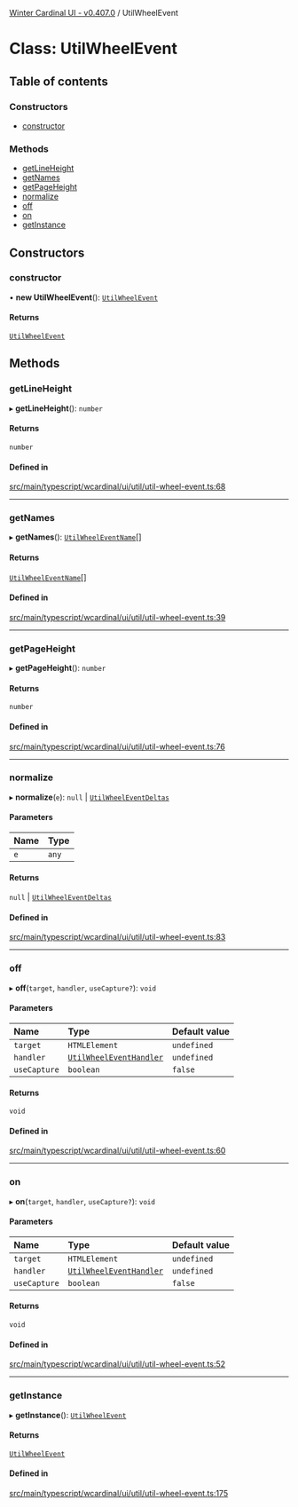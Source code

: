[Winter Cardinal UI - v0.407.0](../index.md) / UtilWheelEvent

# Class: UtilWheelEvent

## Table of contents

### Constructors

- [constructor](UtilWheelEvent.md#constructor)

### Methods

- [getLineHeight](UtilWheelEvent.md#getlineheight)
- [getNames](UtilWheelEvent.md#getnames)
- [getPageHeight](UtilWheelEvent.md#getpageheight)
- [normalize](UtilWheelEvent.md#normalize)
- [off](UtilWheelEvent.md#off)
- [on](UtilWheelEvent.md#on)
- [getInstance](UtilWheelEvent.md#getinstance)

## Constructors

### constructor

• **new UtilWheelEvent**(): [`UtilWheelEvent`](UtilWheelEvent.md)

#### Returns

[`UtilWheelEvent`](UtilWheelEvent.md)

## Methods

### getLineHeight

▸ **getLineHeight**(): `number`

#### Returns

`number`

#### Defined in

[src/main/typescript/wcardinal/ui/util/util-wheel-event.ts:68](https://github.com/winter-cardinal/winter-cardinal-ui/blob/v0.407.0/src/main/typescript/wcardinal/ui/util/util-wheel-event.ts#L68)

___

### getNames

▸ **getNames**(): [`UtilWheelEventName`](../index.md#utilwheeleventname)[]

#### Returns

[`UtilWheelEventName`](../index.md#utilwheeleventname)[]

#### Defined in

[src/main/typescript/wcardinal/ui/util/util-wheel-event.ts:39](https://github.com/winter-cardinal/winter-cardinal-ui/blob/v0.407.0/src/main/typescript/wcardinal/ui/util/util-wheel-event.ts#L39)

___

### getPageHeight

▸ **getPageHeight**(): `number`

#### Returns

`number`

#### Defined in

[src/main/typescript/wcardinal/ui/util/util-wheel-event.ts:76](https://github.com/winter-cardinal/winter-cardinal-ui/blob/v0.407.0/src/main/typescript/wcardinal/ui/util/util-wheel-event.ts#L76)

___

### normalize

▸ **normalize**(`e`): ``null`` \| [`UtilWheelEventDeltas`](../interfaces/UtilWheelEventDeltas.md)

#### Parameters

| Name | Type |
| :------ | :------ |
| `e` | `any` |

#### Returns

``null`` \| [`UtilWheelEventDeltas`](../interfaces/UtilWheelEventDeltas.md)

#### Defined in

[src/main/typescript/wcardinal/ui/util/util-wheel-event.ts:83](https://github.com/winter-cardinal/winter-cardinal-ui/blob/v0.407.0/src/main/typescript/wcardinal/ui/util/util-wheel-event.ts#L83)

___

### off

▸ **off**(`target`, `handler`, `useCapture?`): `void`

#### Parameters

| Name | Type | Default value |
| :------ | :------ | :------ |
| `target` | `HTMLElement` | `undefined` |
| `handler` | [`UtilWheelEventHandler`](../index.md#utilwheeleventhandler) | `undefined` |
| `useCapture` | `boolean` | `false` |

#### Returns

`void`

#### Defined in

[src/main/typescript/wcardinal/ui/util/util-wheel-event.ts:60](https://github.com/winter-cardinal/winter-cardinal-ui/blob/v0.407.0/src/main/typescript/wcardinal/ui/util/util-wheel-event.ts#L60)

___

### on

▸ **on**(`target`, `handler`, `useCapture?`): `void`

#### Parameters

| Name | Type | Default value |
| :------ | :------ | :------ |
| `target` | `HTMLElement` | `undefined` |
| `handler` | [`UtilWheelEventHandler`](../index.md#utilwheeleventhandler) | `undefined` |
| `useCapture` | `boolean` | `false` |

#### Returns

`void`

#### Defined in

[src/main/typescript/wcardinal/ui/util/util-wheel-event.ts:52](https://github.com/winter-cardinal/winter-cardinal-ui/blob/v0.407.0/src/main/typescript/wcardinal/ui/util/util-wheel-event.ts#L52)

___

### getInstance

▸ **getInstance**(): [`UtilWheelEvent`](UtilWheelEvent.md)

#### Returns

[`UtilWheelEvent`](UtilWheelEvent.md)

#### Defined in

[src/main/typescript/wcardinal/ui/util/util-wheel-event.ts:175](https://github.com/winter-cardinal/winter-cardinal-ui/blob/v0.407.0/src/main/typescript/wcardinal/ui/util/util-wheel-event.ts#L175)

